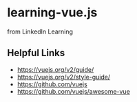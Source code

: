 # learning-vue.js
from LinkedIn Learning

## Helpful Links
- https://vuejs.org/v2/guide/
- https://vuejs.org/v2/style-guide/
- https://github.com/vuejs
- https://github.com/vuejs/awesome-vue